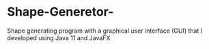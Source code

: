 # Shape-Generetor-
Shape generating program with a graphical user interface (GUI) that I developed using  Java 11 and JavaFX
